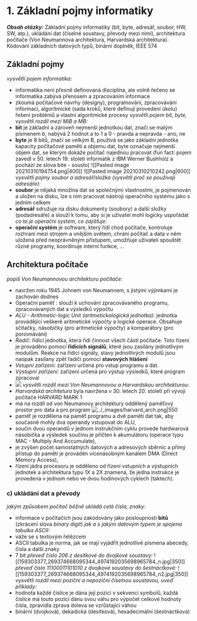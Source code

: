 # 1. Základní pojmy informatiky

***Obsah otázky:*** Základní pojmy informatiky (bit, byte, adresář, soubor, HW, SW, atp.), ukládání dat (číselné soustavy, převody  mezi nimi), architektura počítače (Von Neumannova architektura, Harvardská architektura). Kódování základních  datových typů, binární doplněk, IEEE 574

## Základní pojmy
*vysvětli pojem informatika:*
- informatika není přesně definovaná disciplína, ale volně řečeno se informatika zabývá přenosem a zpracováním informace
- zkoumá počítačové návrhy (designy), programování, zpracovávání informací, algoritmické (sada kroků, které definují provedení úkolu) řešení problémů a vlastní algoritmické procesy
*vysvětli pojem bit, byte, vysvětli rozdíl mezi MiB a MB:*
- **bit** je základní a zároveň nejmenší jednotkou dat, značí se malým písmenem *b*, nabývá 2 hodnot a to 1 a 0 - pravda a nepravda - ano, ne
- **byte** je 8 bitů, značí se velkým B, používá se jako základní jednotka kapacity počítačové paměti a objemu dat, byte označuje nejmenší objem dat, se kterým dokáže počítač najednou pracovat (fun fact: pojem zavedl v 50. letech 19. století informatik z IBM Werner Bushholz a pochází ze slova bite - sousto)
	![[Pasted image 20210310194754.png|400]]
	![[Pasted image 20210310210242.png|600]]
*vysvětli pojmy soubor a adresář/složka (vysvětli proč se používají adresáře):*
- **soubor** je nějaká množina dat se společnými vlastnostmi, je pojmenován a uložen na disku, lze s ním pracovat nástroji operačního systému jako s jedním celkem
- **adresář** sdružuje na disku dokumenty (soubory) a další složky (podadresáře) a slouží k tomu, aby si je uživatel mohl logicky uspořádat
*co to je operační systém, co zajišťuje:*
- **operační systém** je software, který řídí chod počítače, kontroluje rozhraní mezi strojem a vnějším světem, chrání počítač a data v něm uložená před neoprávněným přístupem, umožňuje uživateli spouštět různé programy, koordinuje interní funkce, ...

## Architektura počítače
*popiš Von Neumannovou architekturu počítače:*
- navržen roku 1945 Johnem von Neumannem, s jistými výjimkami je zachován dodnes
- Operační paměť : slouží k uchování zpracovávaného programu, zpracovávaných dat a výsledků výpočtu
-  *ALU - Arithmetic-logic Unit (aritmetickologická jednotka)*: jednotka provádějící veškeré aritmetické výpočty a logické operace. Obsahuje sčítačky, násobičky (pro aritmetické výpočty) a komparátory (pro porovnávání)
-  *Řadič*: řídící jednotka, která řídí činnost všech částí počítače. Toto řízení je prováděno pomocí **řídících signálů**, které jsou zasílány jednotlivým modulům. Reakce na řídící signály, stavy jednotlivých modulů jsou naopak zasílany zpět řadiči pomocí **stavových hlášení**
-   *Vstupní zařízení*: zařízení určená pro vstup programu a dat.
-   *Výstupní zařízení*: zařízení určená pro výstup výsledků, které program zpracoval
- ![](https://www.fi.muni.cz/usr/pelikan/ARCHIT/PICTURES/OBECNE/VNEUMAN.GIF)
*vysvětli rozdíl mezi Von Neumannovou a Harvardskou architekturou:*
- *Harvardská architetura* byla navržena v 30. letech 20. století při vývoji počítače HARVARD MARK 1 
- má na rozdíl od von Neumanovy architektury oddělený paměťový prostor pro data a pro program
![../_images/harvard_arch.png|550](http://michaelkuty.github.io/ssz-ai-hk-3/_images/harvard_arch.png)
- paměť je rozdělena na paměť programu a dvě paměti dat tak, aby současně mohly dva operandy vstupovat do ALU,
- součin dvou operandů v jednom instrukčním cyklu provede hardwarová násobička a výsledek součinu je přičten k akumulátoru (operace typu MAC - Multiply And Accumulate),
- je zvýšen počet samostatných datových a adresových sběrnic a přímý přístup do paměti je prováděn vícenásobným kanálem DMA (Direct Memory Access),
- řízení jádra procesoru je odděleno od řízení vstupních a výstupních jednotek a architektura typu 1X a 2X znamená, že jedna instrukce je provedena v jednom nebo ve dvou hodinových cyklech (taktech).
### c) ukládání dat a převody
*jakým způsobem počítač běžně ukládá celá čísla, znaky:*
- informace v počítačích jsou zakódovány jako posloupnosti **bitů** (zkrácení slova *binary digit*)
*jak a s jakým datovým typem je spojena tabulka ASCII:*
- váže se s textovým řetězcem
- ASCII tabulka je norma, jak se mají vyjádřit jednotlivé písmena abecedy, čísla a další znaky
- 7 bit
*převeď číslo 206 z desítkové do dvojkové soustavy:*
	![[159303377_269374668095344_4974192035698965784_n.jpg|350]]
*převeď číslo 11100011101010 z dvojkové soustavy do šestnáctkové:*
	![[159303377_269374668095344_4974192035698965784_n2.jpg|350]]
*vysvětli rozdíl mezi poziční a nepoziční číselnou soustavou, uveď příklady:*
- hodnota každé číslice je dána její pozicí v sekvenci symbolů, každá číslice má touto pozicí dánu svou váhu pro výpočet celkové hodnoty čísla, zpravidla zprava doleva se vzrůstající váhou
- binární (dvojková), dekadická (desítková), hexadecimální (šestnáctková)